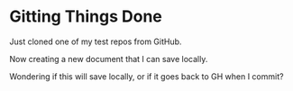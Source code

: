 # Gitting Things Done

Just cloned one of my test repos from GitHub.

Now creating a new document that I can save locally. 

Wondering if this will save locally, or if it goes back to GH when I commit?